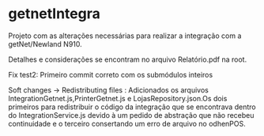 # getnetIntegra

Projeto com as alterações necessárias para realizar a integração com a getNet/Newland N910.


Detalhes e considerações se encontram no arquivo Relatório.pdf na root.

Fix test2: Primeiro commit correto com os submódulos inteiros

Soft changes -> Redistributing files : Adicionados os arquivos IntegrationGetnet.js,PrinterGetnet.js e LojasRepository.json.Os dois primeiros para redistribuir o código da integração que se encontrava dentro do IntegrationService.js devido à um pedido de abstração que não recebeu continuidade e o terceiro consertando um erro de arquivo no odhenPOS.

